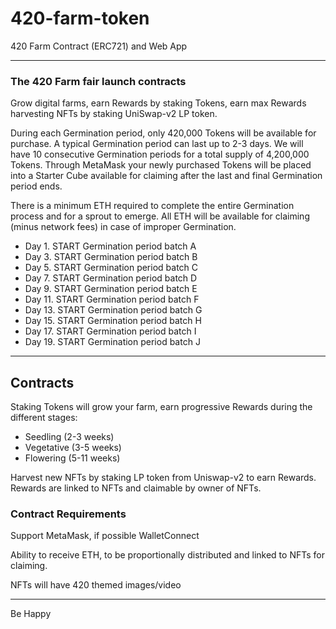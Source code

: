 # 420-farm-token

420 Farm Contract (ERC721) and Web App

---

### The 420 Farm fair launch contracts

Grow digital farms, earn Rewards by staking Tokens, earn max Rewards harvesting NFTs by staking UniSwap-v2 LP token.

During each Germination period, only 420,000 Tokens will be available for purchase.   A typical Germination period can last up to 2-3 days.  We will have 10 consecutive Germination periods for a total supply of 4,200,000 Tokens. Through MetaMask your newly purchased Tokens will be placed into a Starter Cube available for claiming after the last and final Germination period ends. 

There is a minimum ETH required to complete the entire Germination process and for a sprout to emerge.  All ETH will be available for claiming (minus network fees) in case of improper Germination.

- Day 1.  START Germination period batch A 
- Day 3.  START Germination period batch B
- Day 5.  START Germination period batch C
- Day 7.  START Germination period batch D
- Day 9.  START Germination period batch E
- Day 11. START Germination period batch F
- Day 13. START Germination period batch G
- Day 15. START Germination period batch H
- Day 17. START Germination period batch I
- Day 19. START Germination period batch J

---

## Contracts
Staking Tokens will grow your farm, earn progressive Rewards during the different
stages:
- Seedling (2-3 weeks)
- Vegetative (3-5 weeks)
- Flowering (5-11 weeks)

Harvest new NFTs by staking LP token from Uniswap-v2 to earn Rewards.  Rewards are linked to NFTs and claimable by owner of NFTs.

### Contract Requirements
Support MetaMask, if possible WalletConnect

Ability to receive ETH, to be proportionally distributed and linked to NFTs for claiming.

NFTs will have 420 themed images/video

---
Be Happy
